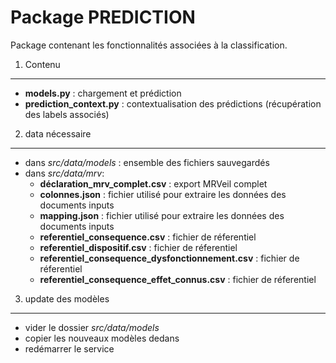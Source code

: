 Package PREDICTION
==================

Package contenant les fonctionnalités associées à la classification.

1. Contenu
----------

- **models.py** : chargement et prédiction
- **prediction_context.py** : contextualisation des prédictions (récupération des labels associés)


2. data nécessaire
------------------

- dans *src/data/models* : ensemble des fichiers sauvegardés
- dans *src/data/mrv*:
    - **déclaration_mrv_complet.csv** : export MRVeil complet
    - **colonnes.json** : fichier utilisé pour extraire les données des documents inputs
    - **mapping.json** : fichier utilisé pour extraire les données des documents inputs
    - **referentiel_consequence.csv** : fichier de réferentiel
    - **referentiel_dispositif.csv** : fichier de réferentiel
    - **referentiel_consequence_dysfonctionnement.csv** : fichier de réferentiel
    - **referentiel_consequence_effet_connus.csv** : fichier de réferentiel


3. update des modèles
---------------------

- vider le dossier *src/data/models*
- copier les nouveaux modèles dedans
- redémarrer le service

